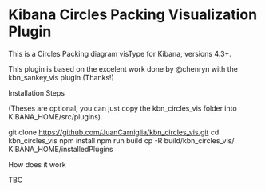 # Kibana Circles Packing Visualization Plugin

This is a Circles Packing diagram visType for Kibana, versions 4.3+.

This plugin is based on the excelent work done by @chenryn with the
kbn_sankey_vis plugin (Thanks!)

Installation Steps

(Theses are optional, you can just copy the kbn_circles_vis folder into
KIBANA_HOME/src/plugins).

git clone https://github.com/JuanCarniglia/kbn_circles_vis.git 
cd kbn_circles_vis
npm install
npm run build
cp -R build/kbn_circles_vis/ KIBANA_HOME/installedPlugins

How does it work

TBC

